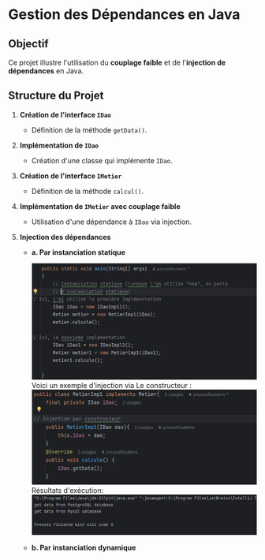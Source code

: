 # Gestion des Dépendances en Java

## Objectif
Ce projet illustre l'utilisation du **couplage faible** et de l'**injection de dépendances** en Java.

## Structure du Projet

1. **Création de l'interface `IDao`**
    - Définition de la méthode `getData()`.

2. **Implémentation de `IDao`**
    - Création d'une classe qui implémente `IDao`.

3. **Création de l'interface `IMetier`**
    - Définition de la méthode `calcul()`.

4. **Implémentation de `IMetier` avec couplage faible**
    - Utilisation d'une dépendance à `IDao` via injection.

5. **Injection des dépendances**
    - **a. Par instanciation statique**
   
      ![Instanciation statique](images/is.png)
      Voici un exemple d'injection via Le constructeur :
      ![](images/IC.png)
      Résultats d'exécution:
      ![](images/result.png)
   
    - **b. Par instanciation dynamique**

 
